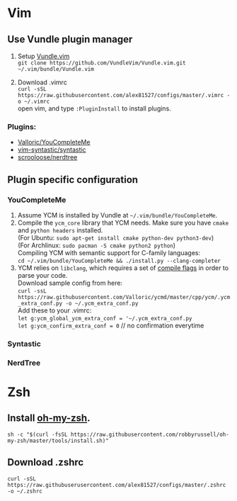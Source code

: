 # Vim  
## Use Vundle plugin manager  
1. Setup [Vundle.vim](https://github.com/VundleVim/Vundle.vim)  
`git clone https://github.com/VundleVim/Vundle.vim.git ~/.vim/bundle/Vundle.vim`  

2. Download .vimrc  
`curl -sSL https://raw.githubusercontent.com/alex81527/configs/master/.vimrc
-o ~/.vimrc`  
 open vim, and type `:PluginInstall` to install plugins.  

### Plugins:  
* [Valloric/YouCompleteMe](https://github.com/Valloric/YouCompleteMe)  
* [vim-syntastic/syntastic](https://github.com/vim-syntastic/syntastic)  
* [scrooloose/nerdtree](https://github.com/scrooloose/nerdtree)  

## Plugin specific configuration  
### YouCompleteMe  
1. Assume YCM is installed by Vundle at `~/.vim/bundle/YouCompleteMe`.  
2. Compile the `ycm_core` library that YCM needs. Make sure you have `cmake` and `python headers` installed.  
    (For Ubuntu: `sudo apt-get install cmake python-dev python3-dev`)  
    (For Archlinux: `sudo pacman -S cmake python2 python`)  
Compiling YCM with semantic support for C-family languages:  
    `cd ~/.vim/bundle/YouCompleteMe && ./install.py --clang-completer`  
3. YCM relies on `libclang`, which requires a set of [compile flags](https://github.com/Valloric/YouCompleteMe#c-family-semantic-completion) in order to parse your code.  
    Download sample config from here:  
    `curl -ssL https://raw.githubusercontent.com/Valloric/ycmd/master/cpp/ycm/.ycm_extra_conf.py -o ~/.ycm_extra_conf.py`  
    Add these to your .vimrc:  
    `let g:ycm_global_ycm_extra_conf = '~/.ycm_extra_conf.py`  
    `let g:ycm_confirm_extra_conf = 0` // no confirmation everytime  
   
### Syntastic
### NerdTree


# Zsh  
## Install [oh-my-zsh](https://github.com/robbyrussell/oh-my-zsh).  
`sh -c "$(curl -fsSL
https://raw.githubusercontent.com/robbyrussell/oh-my-zsh/master/tools/install.sh)"`  

## Download .zshrc  
`curl -sSL https://raw.githubuserusercontent.com/alex81527/configs/master/.zshrc
-o ~/.zshrc`  
